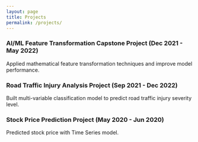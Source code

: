 ```yaml
---
layout: page
title: Projects
permalink: /projects/
---
```


### **AI/ML Feature Transformation Capstone Project (Dec 2021 - May 2022)**
Applied mathematical feature transformation techniques and improve model performance.


### **Road Traffic Injury Analysis Project (Sep 2021 - Dec 2022)**
Built multi-variable classification model to predict road traffic injury severity level.


### **Stock Price Prediction Project (May 2020 - Jun 2020)**
Predicted stock price with Time Series model.


[jekyll-organization]: https://github.com/jekyll
